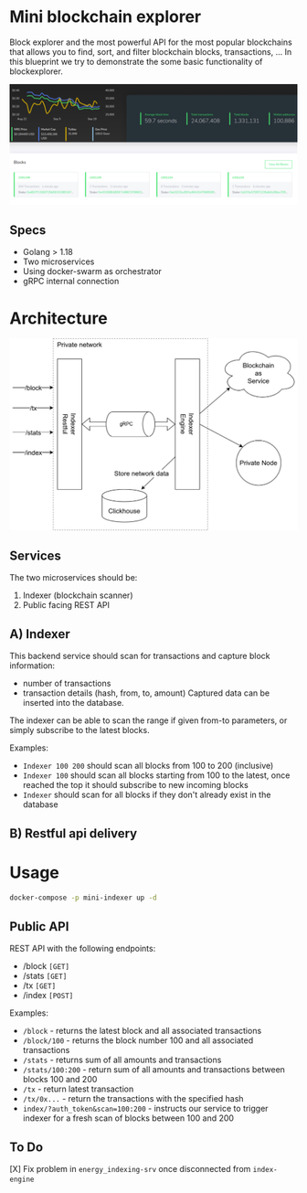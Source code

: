 # Mini blockchain explorer

Block explorer and the most powerful API for the most popular blockchains that allows you to find, sort, and filter blockchain blocks, transactions, ... In this blueprint we try to demonstrate the some basic functionality of blockexplorer.

![](mini-blockexploror-screen.png)

## Specs

* Golang > 1.18
* Two microservices
* Using docker-swarm as orchestrator
* gRPC internal connection


# Architecture

![](./arch.jpg)




## Services

The two microservices should be:
1. Indexer (blockchain scanner)
2. Public facing REST API

## A) Indexer

This backend service should scan for transactions and capture block information: 
- number of transactions
- transaction details (hash, from, to, amount)
Captured data can
 be inserted into the database.

The indexer can be able to scan the range if given from-to parameters, or simply subscribe
to the latest blocks.

Examples:
- `Indexer 100 200` should scan all blocks from 100 to 200 (inclusive)
- `Indexer 100` should scan all blocks starting from 100 to the latest, once reached the top it should subscribe to new incoming blocks
- `Indexer` should scan for all blocks if they don't already exist in the database

## B) Restful api delivery


# Usage

```bash
docker-compose -p mini-indexer up -d
```

## Public API

REST API with the following endpoints:
- /block `[GET]`
- /stats `[GET]`
- /tx `[GET]`
- /index `[POST]`
 
Examples:
- `/block` - returns the latest block and all associated transactions
- `/block/100` - returns the block number 100 and all associated transactions
- `/stats` - returns sum of all amounts and transactions
- `/stats/100:200` - return sum of all amounts and transactions between blocks 100 and 200
- `/tx` - return latest transaction
- `/tx/0x...` - return the transactions with the specified hash
- `index/?auth_token&scan=100:200` - instructs our service to trigger indexer for a fresh scan of blocks between 100 and 200 


## To Do

[X] Fix problem in `energy_indexing-srv` once disconnected from `index-engine`
